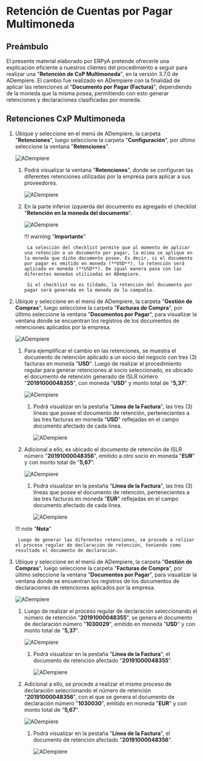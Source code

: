 # **Retención de Cuentas por Pagar Multimoneda**

## **Preámbulo**

El presente material elaborado por ERPyA pretende ofrecerle una explicación eficiente a nuestros clientes del procedimiento a seguir para realizar una "**Retención de CxP Multimoneda**", en la versión 3.7.0 de ADempiere. El cambio fue realizado en ADempiere con la finalidad de aplicar las retenciones al "**Documento por Pagar (Factura)**", dependiendo de la moneda que la misma posea, permitiendo con esto generar retenciones y declaraciones clasificadas por moneda.

## **Retenciones CxP Multimoneda**

1. Ubique y seleccione en el menú de ADempiere, la carpeta "**Retenciones**", luego seleccione la carpeta "**Configuración**", por último seleccione la ventana "**Retenciones**".

    ![ADempiere](../resources/menu1.png "Retenciones")

    1. Podrá visualizar la ventana "**Retenciones**", donde se configuran las diferentes retenciones utilizadas por la empresa para aplicar a sus proveedores.

        ![ADempiere](../resources/retenciones.png "Retenciones")

    1. En la parte inferior izquierda del documento es agregado el checklist "**Retención en la moneda del documento**".

        ![ADempiere](../resources/checklist.png "Retenciones")

        !!! warning "**Importante**"

            La selección del checklist permite que al momento de aplicar una retención a un documento por pagar, la misma se aplique en la moneda que dicho documento posee. Es decir, si el documento por pagar es emitido en moneda (**USD**), la retención será aplicada en moneda (**USD**). De igual manera pasa con las diferentes monedas utilizadas en ADempiere.

            Si el checklist no es tildado, la retención del documento por pagar será generada en la moneda de la compañía.

1. Ubique y seleccione en el menú de ADempiere, la carpeta "**Gestión de Compras**", luego seleccione la carpeta "**Facturas de Compra**", por último seleccione la ventana "**Documentos por Pagar**", para visualizar la ventana donde se encuentran los registros de los documentos de retenciones aplicados por la empresa.

    ![ADempiere](../resources/menu2.png "Documentos por Pagar")

    1. Para ejemplificar el cambio en las retenciones, se muestra el documento de retención aplicado a un socio del negocio con tres (3) facturas en moneda "**USD**". Luego de realizar el procedimiento regular para generar retenciones al socio seleccionado, es ubicado el documento de retención generado de ISLR número "**20191000048355**", con moneda "**USD**" y monto total de "**5,37**".

        ![ADempiere](../resources/retencion.png "Documentos por Pagar")

        1. Podrá visualizar en la pestaña "**Línea de la Factura**", las tres (3) líneas que posee el documento de retención, pertenecientes a las tres facturas en moneda "**USD**" reflejadas en el campo documento afectado de cada línea.

            ![ADempiere](../resources/lineafac1.png "Documentos por Pagar")

    1. Adicional a ello, es ubicado el documento de retención de ISLR número "**20191000048356**", emitido a otro socio en moneda "**EUR**" y con monto total de "**5,67**".

        ![ADempiere](../resources/retencion2.png "Documentos por Pagar")

        1. Podrá visualizar en la pestaña "**Línea de la Factura**", las tres (3) líneas que posee el documento de retención, pertenecientes a las tres facturas en moneda "**EUR**" reflejadas en el campo documento afectado de cada línea.

            ![ADempiere](../resources/lineafac2.png "Documentos por Pagar")

    !!! note "**Nota**"

        Luego de generar las diferentes retenciones, se procede a relizar el proceso regular de declaración de retención, teniendo como resultado el documento de declaración.

1. Ubique y seleccione en el menú de ADempiere, la carpeta "**Gestión de Compras**", luego seleccione la carpeta "**Facturas de Compra**", por último seleccione la ventana "**Documentos por Pagar**", para visualizar la ventana donde se encuentran los registros de los documentos de declaraciones de retenciones aplicados por la empresa.

    ![ADempiere](../resources/menu2.png "Documentos por Pagar")

    1. Luego de realizar el proceso regular de declaración seleccionando el número de retención "**20191000048355**", se genera el documento de declaración número "**1030029**", emitido en moneda "**USD**" y con monto total de "**5,37**".

        ![ADempiere](../resources/declaracion.png "Documentos por Pagar")

        1. Podrá visualizar en la pestaña "**Línea de la Factura**", el documento de retención afectado "**20191000048355**".

            ![ADempiere](../resources/lineade1.png "Documentos por Pagar")

    1. Adicional a ello, se procede a realizar el mismo proceso de declaración seleccionando el número de retención "**20191000048356**", con el que se genera el documento de declaración número "**1030030**", emitido en moneda "**EUR**" y con monto total de "**5,67**".

        ![ADempiere](../resources/declaracion2.png "Documentos por Pagar")

        1. Podrá visualizar en la pestaña "**Línea de la Factura**", el documento de retención afectado "**20191000048356**".

            ![ADempiere](../resources/lineade2.png "Documentos por Pagar")

